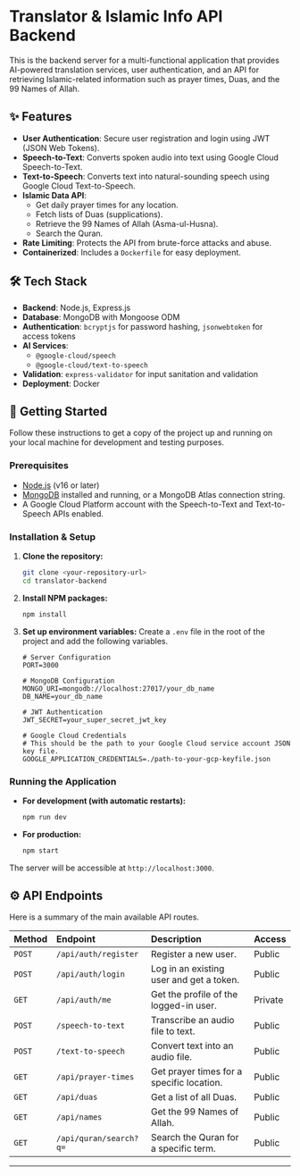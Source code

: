 # Translator & Islamic Info API Backend

This is the backend server for a multi-functional application that provides AI-powered translation services, user authentication, and an API for retrieving Islamic-related information such as prayer times, Duas, and the 99 Names of Allah.

## ✨ Features

-   **User Authentication**: Secure user registration and login using JWT (JSON Web Tokens).
-   **Speech-to-Text**: Converts spoken audio into text using Google Cloud Speech-to-Text.
-   **Text-to-Speech**: Converts text into natural-sounding speech using Google Cloud Text-to-Speech.
-   **Islamic Data API**:
    -   Get daily prayer times for any location.
    -   Fetch lists of Duas (supplications).
    -   Retrieve the 99 Names of Allah (Asma-ul-Husna).
    -   Search the Quran.
-   **Rate Limiting**: Protects the API from brute-force attacks and abuse.
-   **Containerized**: Includes a `Dockerfile` for easy deployment.

## 🛠️ Tech Stack

-   **Backend**: Node.js, Express.js
-   **Database**: MongoDB with Mongoose ODM
-   **Authentication**: `bcryptjs` for password hashing, `jsonwebtoken` for access tokens
-   **AI Services**:
    -   `@google-cloud/speech`
    -   `@google-cloud/text-to-speech`
-   **Validation**: `express-validator` for input sanitation and validation
-   **Deployment**: Docker

## 🚀 Getting Started

Follow these instructions to get a copy of the project up and running on your local machine for development and testing purposes.

### Prerequisites

-   [Node.js](https://nodejs.org/) (v16 or later)
-   [MongoDB](https://www.mongodb.com/try/download/community) installed and running, or a MongoDB Atlas connection string.
-   A Google Cloud Platform account with the Speech-to-Text and Text-to-Speech APIs enabled.

### Installation & Setup

1.  **Clone the repository:**
    ```sh
    git clone <your-repository-url>
    cd translator-backend
    ```

2.  **Install NPM packages:**
    ```sh
    npm install
    ```

3.  **Set up environment variables:**
    Create a `.env` file in the root of the project and add the following variables.

    ```env
    # Server Configuration
    PORT=3000

    # MongoDB Configuration
    MONGO_URI=mongodb://localhost:27017/your_db_name
    DB_NAME=your_db_name

    # JWT Authentication
    JWT_SECRET=your_super_secret_jwt_key

    # Google Cloud Credentials
    # This should be the path to your Google Cloud service account JSON key file.
    GOOGLE_APPLICATION_CREDENTIALS=./path-to-your-gcp-keyfile.json
    ```

### Running the Application

-   **For development (with automatic restarts):**
    ```sh
    npm run dev
    ```

-   **For production:**
    ```sh
    npm start
    ```

The server will be accessible at `http://localhost:3000`.

## ⚙️ API Endpoints

Here is a summary of the main available API routes.

| Method | Endpoint                  | Description                               | Access    |
| :----- | :------------------------ | :---------------------------------------- | :-------- |
| `POST` | `/api/auth/register`      | Register a new user.                      | Public    |
| `POST` | `/api/auth/login`         | Log in an existing user and get a token.  | Public    |
| `GET`  | `/api/auth/me`            | Get the profile of the logged-in user.    | Private   |
| `POST` | `/speech-to-text`         | Transcribe an audio file to text.         | Public    |
| `POST` | `/text-to-speech`         | Convert text into an audio file.          | Public    |
| `GET`  | `/api/prayer-times`       | Get prayer times for a specific location. | Public    |
| `GET`  | `/api/duas`               | Get a list of all Duas.                   | Public    |
| `GET`  | `/api/names`              | Get the 99 Names of Allah.                | Public    |
| `GET`  | `/api/quran/search?q=`    | Search the Quran for a specific term.     | Public    |

---